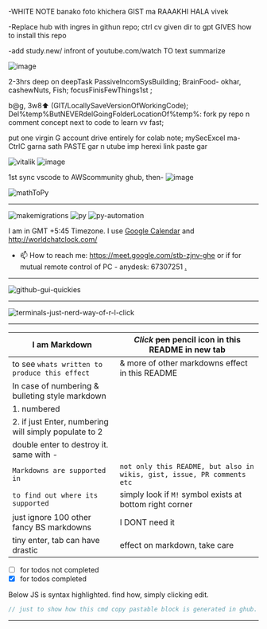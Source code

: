 -WHITE NOTE banako foto khichera GIST ma RAAAKHI HALA vivek

-Replace hub with ingres in githun repo; ctrl cv given dir to gpt GIVES how to install this repo

-add study.new/ infront of youtube.com/watch TO text summarize

![image](https://github.com/user-attachments/assets/786e902b-17b2-4a79-894f-dfb3a20245c1)

2-3hrs deep on deepTask PassiveIncomSysBuilding; BrainFood- okhar, cashewNuts, Fish; focusFinisFewThings1st ; 

b@g, 3w8⬆️ (GIT/LocallySaveVersionOfWorkingCode); Del%temp%ButNEVERdelGoingFolderLocationOf%temp%: fork py repo n comment concept next to code to learn vv fast;  

put one virgin G account drive entirely for colab note; mySecExcel ma- CtrlC garna sath PASTE gar  n utube imp herexi link paste gar

![vitalik](https://github.com/AWScommunity/AWScommunity/assets/109033173/f404c234-ca0e-4b03-8deb-4dd1da276c25)
![image](https://github.com/user-attachments/assets/e0e84135-6964-49a0-b458-cefaeef465e9)

1st sync vscode to AWScommunity ghub, then-
![image](https://github.com/user-attachments/assets/4b84d6bd-6c31-4bc5-ac8d-c3c2d5cb6c14)

![mathToPy](https://github.com/user-attachments/assets/8b6edf24-42d7-4616-8f2a-18d455933f61)

---
![makemigrations](https://github.com/user-attachments/assets/2637e752-e6d2-40a6-844a-c805f01aefff)
![py](https://github.com/user-attachments/assets/f86bc6c5-e0d7-4daf-b83e-ec500e7b7fed)
![py-automation](https://github.com/sbibek086/write-the-docs/assets/109033173/38231016-2a12-42a4-92ec-58b3591b6685)

I am in GMT +5:45 Timezone. I use [Google Calendar](https://calendar.google.com/calendar/u/0?cid=c2JpYmVrMDg2QGdtYWlsLmNvbQ) and http://worldchatclock.com/
- 📫 How to reach me: https://meet.google.com/stb-zjnv-ghe or if for mutual remote control of PC - anydesk: 67307251 [.](https://gist.github.com/AWScommunity/33ab6119dcdeffa149f245f3257fd889)

--- 
![github-gui-quickies](https://github.com/AWScommunity/AWScommunity/assets/109033173/313d8373-d893-4f40-a92c-9eb80a163701)
            
---
![terminals-just-nerd-way-of-r-l-click](https://user-images.githubusercontent.com/11883023/192354286-821301ca-cbeb-4561-986f-a01d6b364dc5.png)

---
|**I am Markdown** | *Click* ~~pen~~ pencil icon in this README in new tab|
|  --------------------|---------------------------------------------------------------|
|to see `whats written to produce this effect` | & more of other markdowns effect in this README|
| In case of numbering & bulleting style markdown|                        |
|1. numbered                                                         |                      |
|2. if just Enter, numbering will simply populate to 2 |                  |
|double enter to destroy it. same with - |                    |
|`Markdowns are supported in` | `not only this README, but also in wikis, gist, issue, PR comments etc` |
| `to find out where its supported` | simply look if `M!` symbol exists at bottom right corner |
| just ignore 100  other fancy BS markdowns | I DONT need it |
| tiny enter, tab can have drastic | effect on markdown, take care |

- [ ] for todos not completed
- [X] for todos completed 

Below JS is syntax highlighted. find how, simply clicking edit.
```javascript
// just to show how this cmd copy pastable block is generated in ghub. Rclick to find.
```
---
